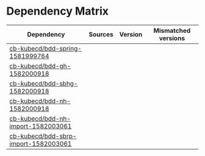 # Dependency Matrix

Dependency | Sources | Version | Mismatched versions
---------- | ------- | ------- | -------------------
[cb-kubecd/bdd-spring-1581999764](https://github.com/cb-kubecd/bdd-spring-1581999764.git) |  | []() | 
[cb-kubecd/bdd-gh-1582000918](https://github.com/cb-kubecd/bdd-gh-1582000918.git) |  | []() | 
[cb-kubecd/bdd-sbhg-1582000918](https://github.com/cb-kubecd/bdd-sbhg-1582000918.git) |  | []() | 
[cb-kubecd/bdd-nh-1582000918](https://github.com/cb-kubecd/bdd-nh-1582000918.git) |  | []() | 
[cb-kubecd/bdd-nh-import-1582003061](https://github.com/cb-kubecd/bdd-nh-import-1582003061.git) |  | []() | 
[cb-kubecd/bdd-sbrp-import-1582003061](https://github.com/cb-kubecd/bdd-sbrp-import-1582003061.git) |  | []() | 
